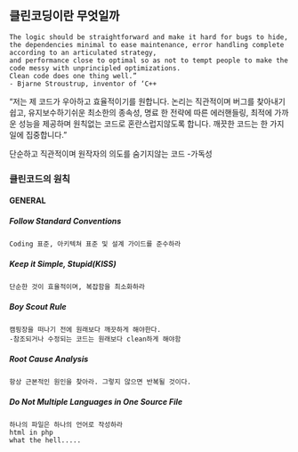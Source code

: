 ## 클린코딩이란 무엇일까

```“I like my code to be elegant and efficient.
The logic should be straightforward and make it hard for bugs to hide,
the dependencies minimal to ease maintenance, error handling complete according to an articulated strategy,
and performance close to optimal so as not to tempt people to make the code messy with unprincipled optimizations.
Clean code does one thing well.”
- Bjarne Stroustrup, inventor of ‘C++
```

“저는 제 코드가 우아하고 효율적이기를 원합니다. 논리는 직관적이며 버그를 찾아내기 쉽고, 유지보수하기쉬운 최소한의 종속성,
명료 한 전략에 따른 에러핸들링, 최적에 가까운 성능을 제공하며 원칙없는 코드로 혼란스럽지않도록 합니다. 깨끗한 코드는 한 가지 일에 집중합니다.”

단순하고 직관적이며 원작자의 의도를 숨기지않는 코드 -가독성

### 클린코드의 원칙

#### GENERAL

##### Follow Standard Conventions

```
Coding 표준, 아키텍쳐 표준 및 설계 가이드를 준수하라
```

##### Keep it Simple, Stupid(KISS)

```
단순한 것이 효율적이며, 복잡함을 최소화하라
```

##### Boy Scout Rule

```
캠핑장을 떠나기 전에 원래보다 깨끗하게 해야한다.
-참조되거나 수정되는 코드는 원래보다 clean하게 해야함
```

##### Root Cause Analysis

```
항상 근본적인 원인을 찾아라. 그렇지 않으면 반복될 것이다.
```

##### Do Not Multiple Languages in One Source File

```
하나의 파일은 하나의 언어로 작성하라
html in php
what the hell.....
```
